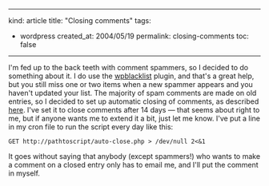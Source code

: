 -----
kind: article
title: "Closing comments"
tags:
- wordpress
created_at: 2004/05/19
permalink: closing-comments
toc: false
-----

<p>I'm fed up to the back teeth with comment spammers, so I decided to do something about it. I do use the <a href="http://dinki.mine.nu/word/" title="wpblacklist plugin - fight comment spam">wpblacklist</a> plugin, and that's a great help, but you still miss one or two items when a new spammer appears and you haven't updated your list. The majority of spam comments are made on old entries, so I decided to set up automatic closing of comments, as described <a href="http://wiki.wordpress.org/index.php/Auto%20shutoff%20comments" title="WordPress wiki - Auto close comments">here</a>. I've set it to close comments after 14 days &mdash; that seems about right to me, but if anyone wants me to extend it a bit, just let me know. I've put a line in my cron file to run the script every day like this:</p><pre><code>GET http://pathtoscript/auto-close.php > /dev/null 2<&1</code></pre><p>It goes without saying that anybody (except spammers!) who wants to make a comment on a closed entry only has to email me, and I'll put the comment in myself.</p>


